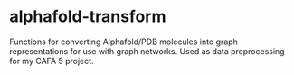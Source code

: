 # alphafold-transform
Functions for converting Alphafold/PDB molecules into graph representations for use with graph networks. Used as data preprocessing for my CAFA 5 project.
